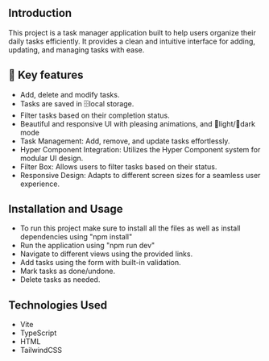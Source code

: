 ## Introduction
This project is a task manager application built to help users organize their daily tasks efficiently. It provides a clean and intuitive interface for adding, updating, and managing tasks with ease.

## 🔑 Key features 
- Add, delete and modify tasks.
- Tasks are saved in 🗄️local storage.
- Filter tasks based on their completion status.
- Beautiful and responsive UI with pleasing animations, and 🔆light/🌙dark mode
- Task Management: Add, remove, and update tasks effortlessly.
- Hyper Component Integration: Utilizes the Hyper Component system for modular UI design.
- Filter Box: Allows users to filter tasks based on their status.
- Responsive Design: Adapts to different screen sizes for a seamless user experience.

## Installation and Usage
- To run this project make sure to install all the files as well as install dependencies using "npm install"
- Run the application using "npm run dev"
- Navigate to different views using the provided links.
- Add tasks using the form with built-in validation.
- Mark tasks as done/undone.
- Delete tasks as needed.

## Technologies Used
- Vite
- TypeScript
- HTML
- TailwindCSS

  
